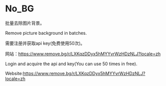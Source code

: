 # No_BG
批量去除图片背景。

Remove picture background in batches.

需要注册并获取api key(免费使用50次)。

网站：https://www.remove.bg/r/LXKqzDDyx5hMYYvrWzHDzNLJ?locale=zh

Login and acquire the api and key(You can use 50 times in free).

Website:https://www.remove.bg/r/LXKqzDDyx5hMYYvrWzHDzNLJ?locale=zh
